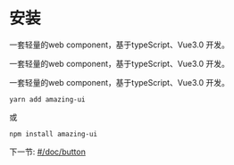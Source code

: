 # 安装

一套轻量的web component，基于typeScript、Vue3.0 开发。

一套轻量的web component，基于typeScript、Vue3.0 开发。

一套轻量的web component，基于typeScript、Vue3.0 开发。

```
yarn add amazing-ui
```

或

```
npm install amazing-ui
```


下一节: [#/doc/button](Button)